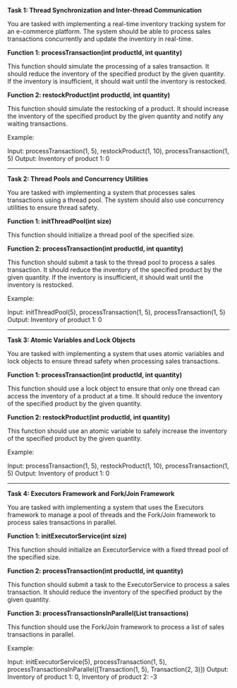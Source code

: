 **Task 1: Thread Synchronization and Inter-thread Communication**

You are tasked with implementing a real-time inventory tracking system for an e-commerce platform. The system should be able to process sales transactions concurrently and update the inventory in real-time.

**Function 1: processTransaction(int productId, int quantity)**

This function should simulate the processing of a sales transaction. It should reduce the inventory of the specified product by the given quantity. If the inventory is insufficient, it should wait until the inventory is restocked.

**Function 2: restockProduct(int productId, int quantity)**

This function should simulate the restocking of a product. It should increase the inventory of the specified product by the given quantity and notify any waiting transactions.

Example:

Input: processTransaction(1, 5), restockProduct(1, 10), processTransaction(1, 5) Output: Inventory of product 1: 0

---

**Task 2: Thread Pools and Concurrency Utilities**

You are tasked with implementing a system that processes sales transactions using a thread pool. The system should also use concurrency utilities to ensure thread safety.

**Function 1: initThreadPool(int size)**

This function should initialize a thread pool of the specified size.

**Function 2: processTransaction(int productId, int quantity)**

This function should submit a task to the thread pool to process a sales transaction. It should reduce the inventory of the specified product by the given quantity. If the inventory is insufficient, it should wait until the inventory is restocked.

Example:

Input: initThreadPool(5), processTransaction(1, 5), processTransaction(1, 5) Output: Inventory of product 1: 0

---

**Task 3: Atomic Variables and Lock Objects**

You are tasked with implementing a system that uses atomic variables and lock objects to ensure thread safety when processing sales transactions.

**Function 1: processTransaction(int productId, int quantity)**

This function should use a lock object to ensure that only one thread can access the inventory of a product at a time. It should reduce the inventory of the specified product by the given quantity.

**Function 2: restockProduct(int productId, int quantity)**

This function should use an atomic variable to safely increase the inventory of the specified product by the given quantity.

Example:

Input: processTransaction(1, 5), restockProduct(1, 10), processTransaction(1, 5) Output: Inventory of product 1: 0

---

**Task 4: Executors Framework and Fork/Join Framework**

You are tasked with implementing a system that uses the Executors framework to manage a pool of threads and the Fork/Join framework to process sales transactions in parallel.

**Function 1: initExecutorService(int size)**

This function should initialize an ExecutorService with a fixed thread pool of the specified size.

**Function 2: processTransaction(int productId, int quantity)**

This function should submit a task to the ExecutorService to process a sales transaction. It should reduce the inventory of the specified product by the given quantity.

**Function 3: processTransactionsInParallel(List transactions)**

This function should use the Fork/Join framework to process a list of sales transactions in parallel.

Example:

Input: initExecutorService(5), processTransaction(1, 5), processTransactionsInParallel([Transaction(1, 5), Transaction(2, 3)]) Output: Inventory of product 1: 0, Inventory of product 2: -3